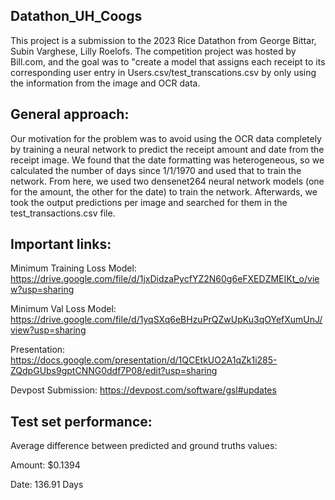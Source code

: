 ## Datathon_UH_Coogs

This project is a submission to the 2023 Rice Datathon from George Bittar, Subin Varghese, Lilly Roelofs. The competition project was hosted by Bill.com, and the goal was to "create a model that assigns each receipt to its corresponding user entry in Users.csv/test_transcations.csv by only using the information from the image and OCR data.

## General approach: 

Our motivation for the problem was to avoid using the OCR data completely by training a neural network to predict the receipt amount and date from the receipt image. We found that the date formatting was heterogeneous, so we calculated the number of days since 1/1/1970 and used that to train the network. From here, we used two densenet264 neural network models (one for the amount, the other for the date) to train the network. Afterwards, we took the output predictions per image and searched for them in the test_transactions.csv file. 

## Important links: 

Minimum Training Loss Model: https://drive.google.com/file/d/1jxDidzaPycfYZ2N60g6eFXEDZMEIKt_o/view?usp=sharing

Minimum Val Loss Model: https://drive.google.com/file/d/1yqSXq6eBHzuPrQZwUpKu3qOYefXumUnJ/view?usp=sharing 

Presentation: https://docs.google.com/presentation/d/1QCEtkUO2A1qZk1i285-ZQdpGUbs9gptCNNG0ddf7P08/edit?usp=sharing 

Devpost Submission: https://devpost.com/software/gsl#updates 

## Test set performance:

Average difference between predicted and ground truths values:

Amount: $0.1394

Date: 136.91 Days






